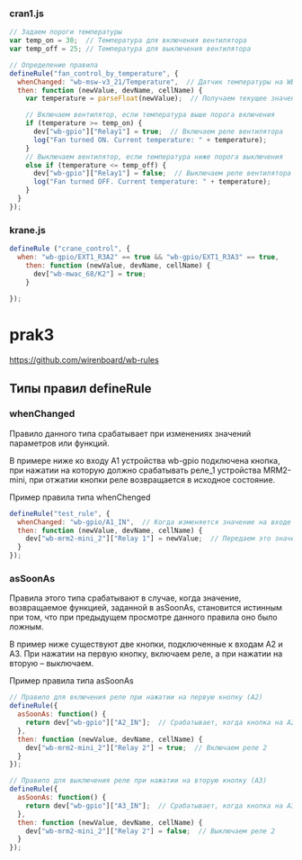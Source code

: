 ### cran1.js
```js
// Задаем пороги температуры
var temp_on = 30;  // Температура для включения вентилятора
var temp_off = 25; // Температура для выключения вентилятора

// Определение правила
defineRule("fan_control_by_temperature", {
  whenChanged: "wb-msw-v3_21/Temperature",  // Датчик температуры на WB-MSW v3
  then: function (newValue, devName, cellName) {
    var temperature = parseFloat(newValue);  // Получаем текущее значение температуры

    // Включаем вентилятор, если температура выше порога включения
    if (temperature >= temp_on) {
      dev["wb-gpio"]["Relay1"] = true;  // Включаем реле вентилятора
      log("Fan turned ON. Current temperature: " + temperature);
    }
    // Выключаем вентилятор, если температура ниже порога выключения
    else if (temperature <= temp_off) {
      dev["wb-gpio"]["Relay1"] = false;  // Выключаем реле вентилятора
      log("Fan turned OFF. Current temperature: " + temperature);
    }
  }
});
```

### krane.js
```js
defineRule ("crane_control", {
  when: "wb-gpio/EXT1_R3A2" == true && "wb-gpio/EXT1_R3A3" == true,
    then: function (newValue, devName, cellName) {
      dev["wb-mwac_68/K2"] = true;
    }
  
});
```

# prak3
https://github.com/wirenboard/wb-rules

## Типы правил defineRule
### whenChanged
Правило данного типа срабатывает при изменениях значений параметров или функций.

В примере ниже ко входу А1 устройства wb-gpio подключена кнопка, при нажатии на которую должно срабатывать реле_1 устройства MRM2-mini, при отжатии кнопки реле возвращается в исходное состояние. 

Пример правила типа whenChenged

```js
defineRule("test_rule", {
  whenChanged: "wb-gpio/A1_IN",  // Когда изменяется значение на входе A1
  then: function (newValue, devName, cellName) {
    dev["wb-mrm2-mini_2"]["Relay 1"] = newValue;  // Передаем это значение на реле 1 устройства wb-mrm2-mini_2
  }
});
```

### asSoonAs
Правила этого типа срабатывают в случае, когда значение, возвращаемое функцией, заданной в asSoonAs, становится истинным при том, что при предыдущем просмотре данного правила оно было ложным.

В пример ниже существуют две кнопки, подключенные к входам А2 и А3. При нажатии на первую кнопку, включаем реле, а при нажатии на вторую – выключаем. 

Пример правила типа asSoonAs

```js
// Правило для включения реле при нажатии на первую кнопку (A2)
defineRule({
  asSoonAs: function() {
    return dev["wb-gpio"]["A2_IN"];  // Срабатывает, когда кнопка на A2 нажата
  },
  then: function (newValue, devName, cellName) {
    dev["wb-mrm2-mini_2"]["Relay 2"] = true;  // Включаем реле 2
  }
});

// Правило для выключения реле при нажатии на вторую кнопку (A3)
defineRule({
  asSoonAs: function() {
    return dev["wb-gpio"]["A3_IN"];  // Срабатывает, когда кнопка на A3 нажата
  },
  then: function (newValue, devName, cellName) {
    dev["wb-mrm2-mini_2"]["Relay 2"] = false;  // Выключаем реле 2
  }
});
```
